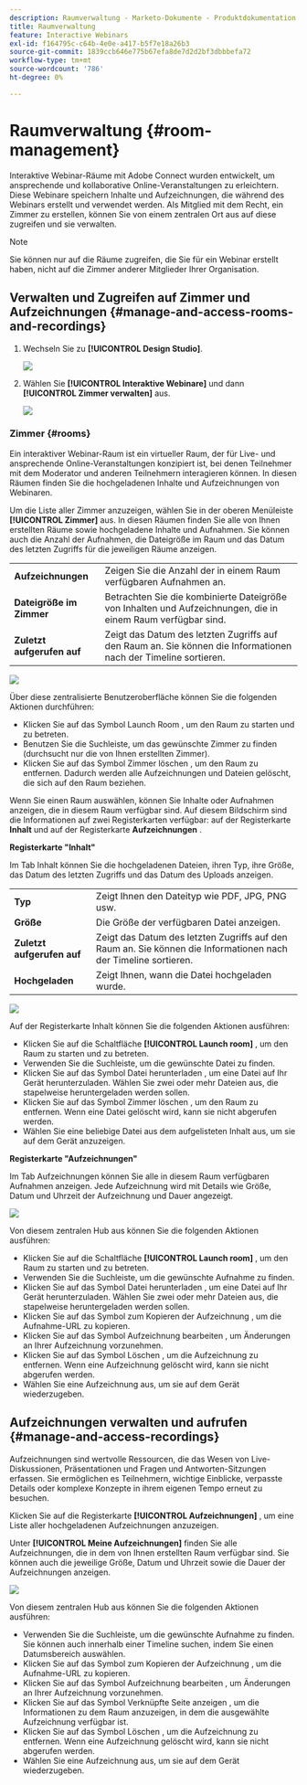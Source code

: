 ```yaml
---
description: Raumverwaltung - Marketo-Dokumente - Produktdokumentation
title: Raumverwaltung
feature: Interactive Webinars
exl-id: f164795c-c64b-4e0e-a417-b5f7e18a26b3
source-git-commit: 1839ccb646e775b67efa8de7d2d2bf3dbbbefa72
workflow-type: tm+mt
source-wordcount: '786'
ht-degree: 0%

---
```


# Raumverwaltung {#room-management}

Interaktive Webinar-Räume mit Adobe Connect wurden entwickelt, um ansprechende und kollaborative Online-Veranstaltungen zu erleichtern. Diese Webinare speichern Inhalte und Aufzeichnungen, die während des Webinars erstellt und verwendet werden. Als Mitglied mit dem Recht, ein Zimmer zu erstellen, können Sie von einem zentralen Ort aus auf diese zugreifen und sie verwalten.

>[!NOTE]
>
>Sie können nur auf die Räume zugreifen, die Sie für ein Webinar erstellt haben, nicht auf die Zimmer anderer Mitglieder Ihrer Organisation.

## Verwalten und Zugreifen auf Zimmer und Aufzeichnungen {#manage-and-access-rooms-and-recordings}

1. Wechseln Sie zu **[!UICONTROL Design Studio]**.

   ![](assets/room-management-1.png)

1. Wählen Sie **[!UICONTROL Interaktive Webinare]** und dann **[!UICONTROL Zimmer verwalten]** aus.

   ![](assets/room-management-2.png)

### Zimmer {#rooms}

Ein interaktiver Webinar-Raum ist ein virtueller Raum, der für Live- und ansprechende Online-Veranstaltungen konzipiert ist, bei denen Teilnehmer mit dem Moderator und anderen Teilnehmern interagieren können. In diesen Räumen finden Sie die hochgeladenen Inhalte und Aufzeichnungen von Webinaren.

Um die Liste aller Zimmer anzuzeigen, wählen Sie in der oberen Menüleiste **[!UICONTROL Zimmer]** aus. In diesen Räumen finden Sie alle von Ihnen erstellten Räume sowie hochgeladene Inhalte und Aufnahmen. Sie können auch die Anzahl der Aufnahmen, die Dateigröße im Raum und das Datum des letzten Zugriffs für die jeweiligen Räume anzeigen.

<table><tbody>
  <tr>
    <td><b>Aufzeichnungen</td>
    <td>Zeigen Sie die Anzahl der in einem Raum verfügbaren Aufnahmen an.</td>
  </tr>
  <tr>
    <td><b>Dateigröße im Zimmer</td>
    <td>Betrachten Sie die kombinierte Dateigröße von Inhalten und Aufzeichnungen, die in einem Raum verfügbar sind.</td>
  </tr>
  <tr>
    <td><b>Zuletzt aufgerufen auf</td>
    <td>Zeigt das Datum des letzten Zugriffs auf den Raum an. Sie können die Informationen nach der Timeline sortieren.</td>
  </tr>
</tbody>
</table>

![](assets/room-management-3.png)

Über diese zentralisierte Benutzeroberfläche können Sie die folgenden Aktionen durchführen:

* Klicken Sie auf das Symbol Launch Room , um den Raum zu starten und zu betreten.
* Benutzen Sie die Suchleiste, um das gewünschte Zimmer zu finden (durchsucht nur die von Ihnen erstellten Zimmer).
* Klicken Sie auf das Symbol Zimmer löschen , um den Raum zu entfernen. Dadurch werden alle Aufzeichnungen und Dateien gelöscht, die sich auf den Raum beziehen.

Wenn Sie einen Raum auswählen, können Sie Inhalte oder Aufnahmen anzeigen, die in diesem Raum verfügbar sind. Auf diesem Bildschirm sind die Informationen auf zwei Registerkarten verfügbar: auf der Registerkarte **Inhalt** und auf der Registerkarte **Aufzeichnungen** .

**Registerkarte &quot;Inhalt&quot;**

Im Tab Inhalt können Sie die hochgeladenen Dateien, ihren Typ, ihre Größe, das Datum des letzten Zugriffs und das Datum des Uploads anzeigen.

<table><tbody>
  <tr>
    <td><b>Typ</td>
    <td>Zeigt Ihnen den Dateityp wie PDF, JPG, PNG usw.</td>
  </tr>
  <tr>
    <td><b>Größe</td>
    <td>Die Größe der verfügbaren Datei anzeigen.</td>
  </tr>
  <tr>
    <td><b>Zuletzt aufgerufen auf</td>
    <td>Zeigt das Datum des letzten Zugriffs auf den Raum an. Sie können die Informationen nach der Timeline sortieren.</td>
  </tr>
  <tr>
    <td><b>Hochgeladen</td>
    <td>Zeigt Ihnen, wann die Datei hochgeladen wurde.</td>
  </tr>
</tbody>
</table>

![](assets/room-management-4.png)

Auf der Registerkarte Inhalt können Sie die folgenden Aktionen ausführen:

* Klicken Sie auf die Schaltfläche **[!UICONTROL Launch room]** , um den Raum zu starten und zu betreten.
* Verwenden Sie die Suchleiste, um die gewünschte Datei zu finden.
* Klicken Sie auf das Symbol Datei herunterladen , um eine Datei auf Ihr Gerät herunterzuladen. Wählen Sie zwei oder mehr Dateien aus, die stapelweise heruntergeladen werden sollen.
* Klicken Sie auf das Symbol Zimmer löschen , um den Raum zu entfernen. Wenn eine Datei gelöscht wird, kann sie nicht abgerufen werden.
* Wählen Sie eine beliebige Datei aus dem aufgelisteten Inhalt aus, um sie auf dem Gerät anzuzeigen.

**Registerkarte &quot;Aufzeichnungen&quot;**

Im Tab Aufzeichnungen können Sie alle in diesem Raum verfügbaren Aufnahmen anzeigen. Jede Aufzeichnung wird mit Details wie Größe, Datum und Uhrzeit der Aufzeichnung und Dauer angezeigt.

![](assets/room-management-5.png)

Von diesem zentralen Hub aus können Sie die folgenden Aktionen ausführen:

* Klicken Sie auf die Schaltfläche **[!UICONTROL Launch room]** , um den Raum zu starten und zu betreten.
* Verwenden Sie die Suchleiste, um die gewünschte Aufnahme zu finden.
* Klicken Sie auf das Symbol Datei herunterladen , um eine Datei auf Ihr Gerät herunterzuladen. Wählen Sie zwei oder mehr Dateien aus, die stapelweise heruntergeladen werden sollen.
* Klicken Sie auf das Symbol zum Kopieren der Aufzeichnung , um die Aufnahme-URL zu kopieren.
* Klicken Sie auf das Symbol Aufzeichnung bearbeiten , um Änderungen an Ihrer Aufzeichnung vorzunehmen.
* Klicken Sie auf das Symbol Löschen , um die Aufzeichnung zu entfernen. Wenn eine Aufzeichnung gelöscht wird, kann sie nicht abgerufen werden.
* Wählen Sie eine Aufzeichnung aus, um sie auf dem Gerät wiederzugeben.

## Aufzeichnungen verwalten und aufrufen {#manage-and-access-recordings}

Aufzeichnungen sind wertvolle Ressourcen, die das Wesen von Live-Diskussionen, Präsentationen und Fragen und Antworten-Sitzungen erfassen. Sie ermöglichen es Teilnehmern, wichtige Einblicke, verpasste Details oder komplexe Konzepte in ihrem eigenen Tempo erneut zu besuchen.

Klicken Sie auf die Registerkarte **[!UICONTROL Aufzeichnungen]** , um eine Liste aller hochgeladenen Aufzeichnungen anzuzeigen.

Unter **[!UICONTROL Meine Aufzeichnungen]** finden Sie alle Aufzeichnungen, die in dem von Ihnen erstellten Raum verfügbar sind. Sie können auch die jeweilige Größe, Datum und Uhrzeit sowie die Dauer der Aufzeichnungen anzeigen.

![](assets/room-management-6.png)

Von diesem zentralen Hub aus können Sie die folgenden Aktionen ausführen:

* Verwenden Sie die Suchleiste, um die gewünschte Aufnahme zu finden. Sie können auch innerhalb einer Timeline suchen, indem Sie einen Datumsbereich auswählen.
* Klicken Sie auf das Symbol zum Kopieren der Aufzeichnung , um die Aufnahme-URL zu kopieren.
* Klicken Sie auf das Symbol Aufzeichnung bearbeiten , um Änderungen an Ihrer Aufzeichnung vorzunehmen.
* Klicken Sie auf das Symbol Verknüpfte Seite anzeigen , um die Informationen zu dem Raum anzuzeigen, in dem die ausgewählte Aufzeichnung verfügbar ist.
* Klicken Sie auf das Symbol Löschen , um die Aufzeichnung zu entfernen. Wenn eine Aufzeichnung gelöscht wird, kann sie nicht abgerufen werden.
* Wählen Sie eine Aufzeichnung aus, um sie auf dem Gerät wiederzugeben.
